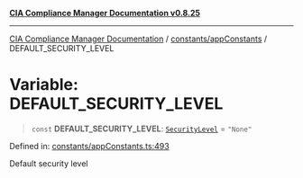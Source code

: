 [**CIA Compliance Manager Documentation v0.8.25**](../../../README.md)

***

[CIA Compliance Manager Documentation](../../../modules.md) / [constants/appConstants](../README.md) / DEFAULT\_SECURITY\_LEVEL

# Variable: DEFAULT\_SECURITY\_LEVEL

> `const` **DEFAULT\_SECURITY\_LEVEL**: [`SecurityLevel`](../../../types/cia/type-aliases/SecurityLevel.md) = `"None"`

Defined in: [constants/appConstants.ts:493](https://github.com/Hack23/cia-compliance-manager/blob/b7816746b3b7f5e02cb18303af9cc6696a8caef9/src/constants/appConstants.ts#L493)

Default security level
